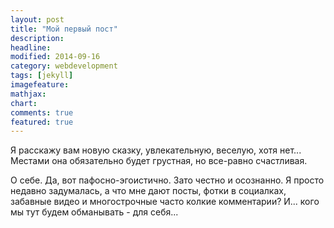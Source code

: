 ```yaml
---
layout: post
title: "Мой первый пост"
description: 
headline: 
modified: 2014-09-16
category: webdevelopment
tags: [jekyll]
imagefeature: 
mathjax: 
chart: 
comments: true
featured: true
---
```


Я расскажу вам новую сказку, увлекательную, веселую, хотя нет... Местами она обязательно будет грустная, но все-равно счастливая.

О себе. Да, вот пафосно-эгоистично. Зато честно и осознанно.
Я просто недавно задумалась, а что мне дают посты, фотки в социалках, забавные видео и многострочные часто колкие комментарии? И... кого мы тут будем обманывать - для себя...